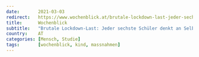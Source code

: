 ```yaml
---
date:       2021-03-03
redirect:   https://www.wochenblick.at/brutale-lockdown-last-jeder-sechste-schueler-denkt-an-selbstmord/
title:      Wochenblick
subtitle:   "Brutale Lockdown-Last: Jeder sechste Schüler denkt an Selbstmord"
country:    AT
categories: [Mensch, Studie]
tags:       [wochenblick, kind, massnahmen]
---
```


